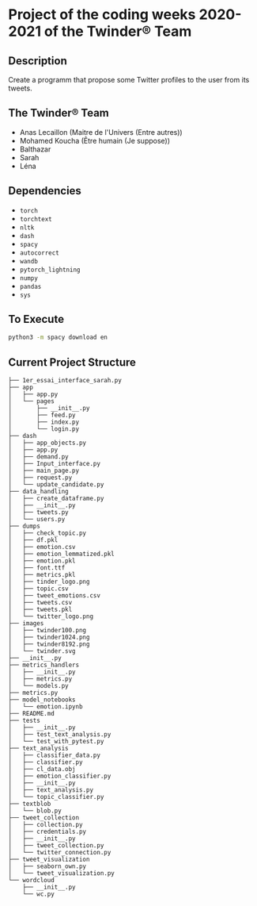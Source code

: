 # Project of the coding weeks 2020-2021 of the Twinder® Team

## Description

Create a programm that propose some Twitter profiles to the user from its tweets.


## The Twinder® Team

- Anas Lecaillon (Maitre de l'Univers (Entre autres))
- Mohamed Koucha (Être humain (Je suppose))
- Balthazar
- Sarah
- Léna

## Dependencies
- `torch`
- `torchtext`
- `nltk`
- `dash`
- `spacy`
- `autocorrect`
- `wandb`
- `pytorch_lightning`
- `numpy`
- `pandas`
- `sys`


## To Execute
```bash
python3 -m spacy download en
```

## Current Project Structure
```
├── 1er_essai_interface_sarah.py
├── app
│   ├── app.py
│   └── pages
│       ├── __init__.py
│       ├── feed.py
│       ├── index.py
│       └── login.py
├── dash
│   ├── app_objects.py
│   ├── app.py
│   ├── demand.py
│   ├── Input_interface.py
│   ├── main_page.py
│   ├── request.py
│   └── update_candidate.py
├── data_handling
│   ├── create_dataframe.py
│   ├── __init__.py
│   ├── tweets.py
│   └── users.py
├── dumps
│   ├── check_topic.py
│   ├── df.pkl
│   ├── emotion.csv
│   ├── emotion_lemmatized.pkl
│   ├── emotion.pkl
│   ├── font.ttf
│   ├── metrics.pkl
│   ├── tinder_logo.png
│   ├── topic.csv
│   ├── tweet_emotions.csv
│   ├── tweets.csv
│   ├── tweets.pkl
│   └── twitter_logo.png
├── images
│   ├── twinder100.png
│   ├── twinder1024.png
│   ├── twinder8192.png
│   └── twinder.svg
├── __init__.py
├── metrics_handlers
│   ├── __init__.py
│   ├── metrics.py
│   └── models.py
├── metrics.py
├── model_notebooks
│   └── emotion.ipynb
├── README.md
├── tests
│   ├── __init__.py
│   ├── test_text_analysis.py
│   └── test_with_pytest.py
├── text_analysis
│   ├── classifier_data.py
│   ├── classifier.py
│   ├── cl_data.obj
│   ├── emotion_classifier.py
│   ├── __init__.py
│   ├── text_analysis.py
│   └── topic_classifier.py
├── textblob
│   └── blob.py
├── tweet_collection
│   ├── collection.py
│   ├── credentials.py
│   ├── __init__.py
│   ├── tweet_collection.py
│   └── twitter_connection.py
├── tweet_visualization
│   ├── seaborn_own.py
│   └── tweet_visualization.py
└── wordcloud
    ├── __init__.py
    └── wc.py
```
